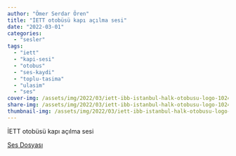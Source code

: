 ```yaml
---
author: "Ömer Serdar Ören"
title: "İETT otobüsü kapı açılma sesi"
date: "2022-03-01"
categories: 
  - "sesler"
tags: 
  - "iett"
  - "kapi-sesi"
  - "otobus"
  - "ses-kaydi"
  - "toplu-tasima"
  - "ulasim"
  - "ses"
cover-img: /assets/img/2022/03/iett-ibb-istanbul-halk-otobusu-logo-1024x768-1.jpg
share-img: /assets/img/2022/03/iett-ibb-istanbul-halk-otobusu-logo-1024x768-1.jpg
thumbnail-img: /assets/img/2022/03/iett-ibb-istanbul-halk-otobusu-logo-1024x768-1.jpg
---
```


İETT otobüsü kapı açılma sesi

[Ses Dosyası](/assets/sounds/2022/03/otobus-kapisinin-acilma-sesi.mp3)
